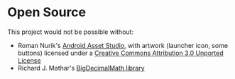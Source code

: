 # Open Source
This project would not be possible without:
- Roman Nurik's [Android Asset Studio](https://romannurik.github.io/AndroidAssetStudio/index.html), with artwork (launcher icon, some buttons) licensed under a [Creative Commons Attribution 3.0 Unported License](http://creativecommons.org/licenses/by/3.0/)
- Richard J. Mathar's [BigDecimalMath library](http://arxiv.org/abs/0908.3030v2)